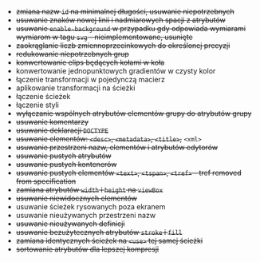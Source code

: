 - ~~zmiana nazw `id` na minimalnej długości, usuwanie niepotrzebnych~~
- ~~usuwanie znaków nowej linii i nadmiarowych spacji z atrybutów~~
- ~~usuwanie `enable-background` w przypadku gdy odpowiada wymiarami wymiarom w tagu `svg` - nieimplementowane, usunięte~~
- ~~zaokrąglanie liczb zmiennoprzecinkowych do określonej precyzji~~
- ~~redukowanie niepotrzebnych grup~~
- ~~konwertowanie elips będących kołami w koła~~
- konwertowanie jednopunktowych gradientów w czysty kolor
- łączenie transformacji w pojedynczą macierz
- aplikowanie transformacji na ścieżki
- łączenie ścieżek
- łączenie styli
- ~~wyłączanie wspólnych atrybutów elementów grupy do atrybutów grupy~~
- ~~usuwanie komentarzy~~
- ~~usuwanie deklaracji `DOCTYPE`~~
- ~~usuwanie elementów: `<desc>`, `<metadata>`, `<title>`,~~ `<xml>`
- ~~usuwanie przestrzeni nazw, elementów i atrybutów edytorów~~
- ~~usuwanie pustych atrybutów~~
- ~~usuwanie pustych kontenerów~~
- ~~usuwanie pustych elementów `<text>`, `<tspan>`, `<tref>` - tref removed from specification~~
- ~~zamiana atrybutów `width` i `height` na `viewBox`~~
- ~~usuwanie niewidocznych elementów~~
- usuwanie ścieżek rysowanych poza ekranem
- usuwanie nieużywanych przestrzeni nazw
- ~~usuwanie nieużywanych definicji~~
- ~~usuwanie bezużytecznych atrybutów `stroke` i `fill`~~
- ~~zamiana identycznych ścieżek na `<use>` tej samej ścieżki~~
- ~~sortowanie atrybutów dla lepszej kompresji~~

